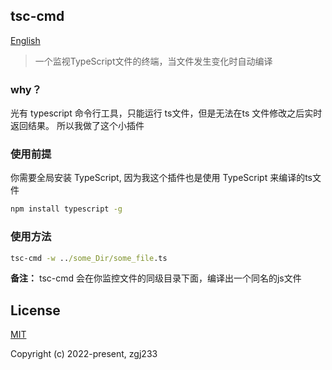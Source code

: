 ## tsc-cmd ##
[English](https://github.com/zgj233/tsc-cmd/master/README.en.md)
> 一个监视TypeScript文件的终端，当文件发生变化时自动编译

### why？ ###
光有 typescript 命令行工具，只能运行 ts文件，但是无法在ts 文件修改之后实时返回结果。
所以我做了这个小插件

### 使用前提 ###
你需要全局安装 TypeScript, 因为我这个插件也是使用 TypeScript 来编译的ts文件
```cmd
npm install typescript -g
```
### 使用方法 ###
```cmd
tsc-cmd -w ../some_Dir/some_file.ts
```
**备注：** tsc-cmd 会在你监控文件的同级目录下面，编译出一个同名的js文件

## License

[MIT](https://opensource.org/licenses/MIT)

Copyright (c) 2022-present, zgj233
